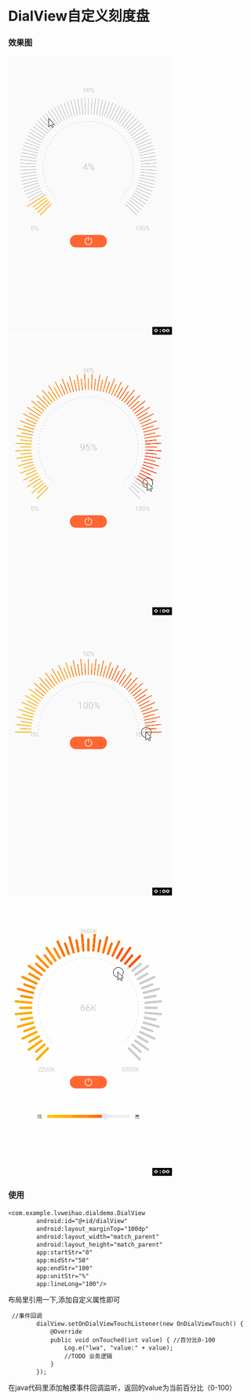 # DialView自定义刻度盘
### 效果图
![效果图1](https://raw.githubusercontent.com/lwh7819/source/master/image/dialview1.gif)
![效果图2](https://raw.githubusercontent.com/lwh7819/source/master/image/dialview2.gif)
![效果图3](https://raw.githubusercontent.com/lwh7819/source/master/image/dialview3.gif)
![效果图4](https://raw.githubusercontent.com/lwh7819/source/master/image/dialview4.gif)
### 使用
```
<com.example.lvweihao.dialdemo.DialView
        android:id="@+id/dialView"
        android:layout_marginTop="100dp"
        android:layout_width="match_parent"
        android:layout_height="match_parent"
        app:startStr="0"
        app:midStr="50"
        app:endStr="100"
        app:unitStr="%"
        app:lineLong="100"/>
```
布局里引用一下,添加自定义属性即可
```
 //事件回调
        dialView.setOnDialViewTouchListener(new OnDialViewTouch() {
            @Override
            public void onTouched(int value) { //百分比0-100
                Log.e("lwa", "value:" + value);
                //TODO 业务逻辑
            }
        });
```
在java代码里添加触摸事件回调监听，返回的value为当前百分比（0-100）
